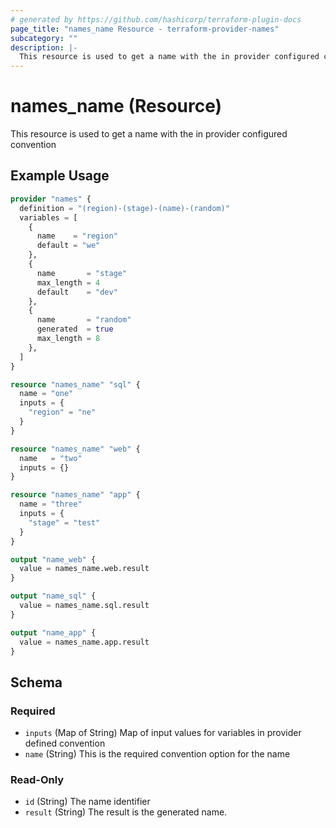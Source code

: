 ```yaml
---
# generated by https://github.com/hashicorp/terraform-plugin-docs
page_title: "names_name Resource - terraform-provider-names"
subcategory: ""
description: |-
  This resource is used to get a name with the in provider configured convention
---
```


# names_name (Resource)

This resource is used to get a name with the in provider configured convention

## Example Usage

```terraform
provider "names" {
  definition = "(region)-(stage)-(name)-(random)"
  variables = [
    {
      name    = "region"
      default = "we"
    },
    {
      name       = "stage"
      max_length = 4
      default    = "dev"
    },
    {
      name       = "random"
      generated  = true
      max_length = 8
    },
  ]
}

resource "names_name" "sql" {
  name = "one"
  inputs = {
    "region" = "ne"
  }
}

resource "names_name" "web" {
  name   = "two"
  inputs = {}
}

resource "names_name" "app" {
  name = "three"
  inputs = {
    "stage" = "test"
  }
}

output "name_web" {
  value = names_name.web.result
}

output "name_sql" {
  value = names_name.sql.result
}

output "name_app" {
  value = names_name.app.result
}
```

<!-- schema generated by tfplugindocs -->
## Schema

### Required

- `inputs` (Map of String) Map of input values for variables in provider defined convention
- `name` (String) This is the required convention option for the name

### Read-Only

- `id` (String) The name identifier
- `result` (String) The result is the generated name.


